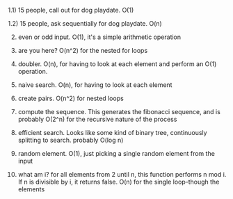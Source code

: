1.1) 15 people, call out for dog playdate. O(1)

1.2) 15 people, ask sequentially for dog playdate. O(n)

2) even or odd input. O(1), it's a simple arithmetic operation

3) are you here? O(n^2) for the nested for loops

4) doubler. O(n), for having to look at each element and perform an O(1) operation.

5) naive search. O(n), for having to look at each element

6) create pairs. O(n^2) for nested loops

7) compute the sequence. This generates the fibonacci sequence, and is probably O(2^n) for the recursive nature of the process

8) efficient search. Looks like some kind of binary tree, continuously splitting to search. probably O(log n)

9) random element. O(1), just picking a single random element from the input

10) what am i? for all elements from 2 until n, this function performs n mod i. If n is divisible by i, it returns false. O(n) for the single loop-though the elements